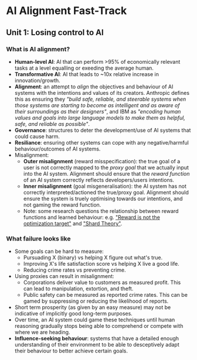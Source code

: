 # AI Alignment Fast-Track

## Unit 1: Losing control to AI

### What is AI alignment?

* **Human-level AI**: AI that can perform >95% of economically relevant tasks at a level equalling or exeeding the average human.
* **Transformative AI**: AI that leads to ~10x relative increase in innovation/growth.
* **Alignment**: an attempt to *align* the objectives and behaviour of AI systems with the intentions and values of its creators. Anthropic defines this as ensuring they *"build safe, reliable, and steerable systems when those systems are starting to become as intelligent and as aware of their surroundings as their designers"*, and IBM as *"encoding human values and goals into large language models to make them as helpful, safe, and reliable as possible"*. 
* **Governance**: structures to deter the development/use of AI systems that could cause harm.
* **Resiliance**: ensuring other systems can cope with any negative/harmful behaviour/outcomes of AI systems.
* Misalignment:
  * **Outer misalignment** (reward misspecification): the true goal of a user is not correctly mapped to the *proxy goal* that we actually input into the AI system. Alignment should ensure that the *reward function* of an AI system correctly reflects developers/users intentions.
  * **Inner misalignment** (goal misgeneralisation): the AI system has not correctly interpreted/actioned the true/proxy goal. Alignment should ensure the system is truely optimising towards our intentions, and not gaming the reward function.
  * Note: some research questions the relationship between reward functions and learned behaviour: e.g. ["Reward is not the optimization target"](https://www.alignmentforum.org/posts/pdaGN6pQyQarFHXF4/reward-is-not-the-optimization-target) and ["Shard Theory"](https://www.alignmentforum.org/posts/xqkGmfikqapbJ2YMj/shard-theory-an-overview).
 
### What failure looks like

* Some goals can be hard to measure:
  * Pursuading X (binary) vs helping X figure out what's true.
  * Improving X's life satisfaction score vs helping X live a good life.
  * Reducing crime rates vs preventing crime.
* Using proxies can result in misalignment:
  * Corporations deliver value to customers as measured profit. This can lead to manipulation, extortion, and theft.
  * Public safety can be measured as reported crime rates. This can be gamed by suppressing or reducing the likelihood of reports.
* Short term prosperity (as given by an easy measure) may not be indicative of implicitly good long-term purposes.
* Over time, an AI system could game these techniques until human reasoning gradually stops being able to comprehend or compete with where we are heading.
* **Influence-seeking behaviour**: systems that have a detailed enough understanding of their environment to be able to desceptively adapt their behaviour to better achieve certain goals.
